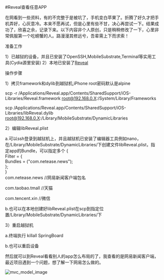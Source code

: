 #Reveal查看任意APP

在网看到一些资料，有的不完整于是被坑了，手机变白苹果了。折腾了好久才把手机弄好，心灰意冷。本来不愿再试，但是心里有些不甘，决心再尝试一下。结果成功了，欣喜之余，记录下来。以下内容非个人原创，只是稍稍修改了一下，心里非常佩服第一个吃螃蟹的人。路漫漫其修远兮，吾辈需上下而求索！

准备工作

1）已越狱的设备，并且已安装了OpenSSH,MobileSubstrate,Terminal等实用工具(Cydia源里安装)
2）本地已安装了[Reveal](http://pan.baidu.com/s/1jGKpsY6)


操作步骤

1）拷贝framework和dylib到越狱机,iPhone root密码默认是alpine

scp -r /Applications/Reveal.app/Contents/SharedSupport/iOS-Libraries/Reveal.framework root@192.168.0.X:/System/Library/Frameworks

scp /Applications/Reveal.app/Contents/SharedSupport/iOS-Libraries/libReveal.dylib root@192.168.0.X:/Library/MobileSubstrate/DynamicLibraries


2）编辑libReveal.plist

a.可以ssh登录到越狱机上，并且越狱机已安装了编辑器工具例如nano，在/Library/MobileSubstrate/DynamicLibraries/下创建文件libReveal.plist，指定app的Bundle，可以指定多个
{   
    Filter = {  
         Bundles = ("com.netease.news");   
    };   
}  
com.netease.news //网易新闻客户端包名

com.taobao.tmall //天猫

com.tencent.xin //微信

b.也可以在本地创建好libReveal.plist在scp到指定位置/Library/MobileSubstrate/DynamicLibraries/下


3）重启越狱机

a.终端执行 killall SpringBoard
     
b.也可以重启设备


然后就可以到Reveal看看别人的app怎么布局的了，我查看的是网易新闻客户端，最近项目遇到一个问题，想了解一下网易怎么做的。

![mvc_model_image](http://d.pcs.baidu.com/thumbnail/3aaa09cb3a30bf70dd0ce59a5c2976a9?fid=1058376525-250528-539568414531577&time=1440745200&rt=sh&sign=FDTAER-DCb740ccc5511e5e8fedcff06b081203-4ZMkqlvuht1jpyy%2BPOPBjhuaae0%3D&expires=2h&prisign=unkown&chkv=0&chkbd=0&chkpc=&size=c850_u580&quality=100)


